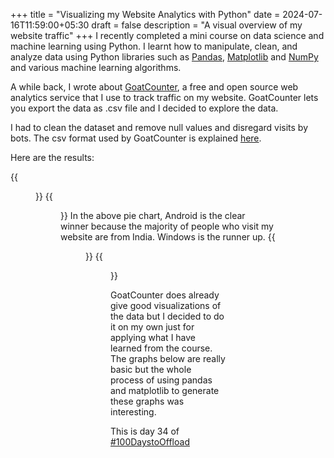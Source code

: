 +++
title = "Visualizing my Website Analytics with Python"
date = 2024-07-16T11:59:00+05:30
draft = false
description = "A visual overview of my website traffic"
+++
I recently completed a mini course on data science and machine learning using Python. I learnt how to manipulate, clean, and analyze data using Python libraries such as [Pandas](https://pandas.pydata.org/), [Matplotlib](https://matplotlib.org/) and [NumPy](https://numpy.org/) and various machine learning algorithms.

A while back, I wrote about [GoatCounter](https://vachan.me/posts/goat-counter/), a free and open source web analytics service that I use to track traffic on my website. GoatCounter lets you export the data as .csv file and I decided to explore the data.

I had to clean the dataset and remove null values and disregard visits by bots. The csv format used by GoatCounter is explained [here](https://www.goatcounter.com/help/export#csv-format-72).

Here are the results:

{{<figure src = "posts2.png" caption = "Top 10 posts with the most visits.">}}
{{<figure src = "os.png" caption = "Operating System Popularity">}}
In the above pie chart, Android is the clear winner because the majority of people who visit my website are from India. Windows is the runner up.
{{<figure src = "browser.png" caption = "Browser Popularity">}}
{{<figure src = "browservsos.png" caption = "Popularity of browsers used on various operating systems.">}}

GoatCounter does already give good visualizations of the data but I decided to do it on my own just for applying what I have learned from the course. The graphs below are really basic but the whole process of using pandas and matplotlib to generate these graphs was interesting.

This is day 34 of [#100DaystoOffload](https://100daystooffload.com)